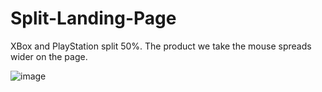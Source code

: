 # Split-Landing-Page

XBox and PlayStation split 50%. The product we take the mouse spreads wider on the page.

![image](https://user-images.githubusercontent.com/92387865/155810173-9f70a1c8-5566-4bec-a855-d4a10a6bebde.png)
